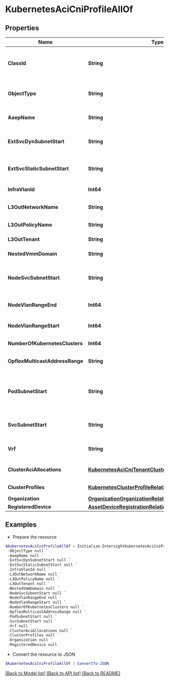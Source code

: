 # KubernetesAciCniProfileAllOf
## Properties

Name | Type | Description | Notes
------------ | ------------- | ------------- | -------------
**ClassId** | **String** | The fully-qualified name of the instantiated, concrete type. This property is used as a discriminator to identify the type of the payload when marshaling and unmarshaling data. | [default to "kubernetes.AciCniProfile"]
**ObjectType** | **String** | The fully-qualified name of the instantiated, concrete type. The value should be the same as the &#39;ClassId&#39; property. | [default to "kubernetes.AciCniProfile"]
**AaepName** | **String** | Name of ACI AAEP (Attachable Access Entity Profile) to be used for all Kubernetes clusters using this policy. | [optional] 
**ExtSvcDynSubnetStart** | **String** | Start of range of IP subnets for external services with dynamic IP allocation for use by Kubernetes clusters using this ACI CNI policy. | [optional] 
**ExtSvcStaticSubnetStart** | **String** | Start of range of IP subnets for external services with static IP allocation for use by Kubernetes clusters using this ACI CNI policy. | [optional] 
**InfraVlanId** | **Int64** | Value of ACI infrastructuere VLAN ID for the ACI fabric. | [optional] [readonly] 
**L3OutNetworkName** | **String** | Name of ACI L3Out network to be used for all Kubernetes clusters using this policy. | [optional] 
**L3OutPolicyName** | **String** | Name of ACI L3Out policy to be used for all Kubernetes clusters using this policy. | [optional] 
**L3OutTenant** | **String** | Tenant in ACI used by this L3Out and Common VRF. | [optional] 
**NestedVmmDomain** | **String** | VMM domain within which Kubernetes clusters using this policy are nested. | [optional] 
**NodeSvcSubnetStart** | **String** | Start of range of ACI Node Service IP subnets to use by Kubernetes clusters using this ACI CNI policy This is used for the service graph which is used for ACI PBR based load balancing. | [optional] 
**NodeVlanRangeEnd** | **Int64** | Ending value of VLAN range used to assign Node VLAN Ids for each Kubernetes cluster using this policy. | [optional] 
**NodeVlanRangeStart** | **Int64** | Starting value of VLAN range used to assign Node VLAN Ids for each Kubernetes cluster using this policy. | [optional] 
**NumberOfKubernetesClusters** | **Int64** | Number of k8s clusters currently using this ACI CNI profile. | [optional] [readonly] 
**OpflexMulticastAddressRange** | **String** | Range of IP Multicast addresses to be used by the Opflex protocol for Kubernetes clusters using this policy. | [optional] 
**PodSubnetStart** | **String** | Start of range of Kubernetes pod IP subnets to use by Kubernetes clusters using this ACI CNI policy This should be a /8 IP subnet so that multiple /16 subnets can be assigned for pod subnets of Kubernetes clusters using this profile. | [optional] 
**SvcSubnetStart** | **String** | Start of range of Kubernetes Service IP subnets to use by Kubernetes clusters using this ACI CNI policy Currently this is fixed internally and read-only. | [optional] [readonly] 
**Vrf** | **String** | VRF (Virtual Routing and Forwarding) domain to be used within ACI fabric by all k8s clusters using this policy. | [optional] 
**ClusterAciAllocations** | [**KubernetesAciCniTenantClusterAllocationRelationship[]**](KubernetesAciCniTenantClusterAllocationRelationship.md) | An array of relationships to kubernetesAciCniTenantClusterAllocation resources. | [optional] [readonly] 
**ClusterProfiles** | [**KubernetesClusterProfileRelationship[]**](KubernetesClusterProfileRelationship.md) | An array of relationships to kubernetesClusterProfile resources. | [optional] [readonly] 
**Organization** | [**OrganizationOrganizationRelationship**](OrganizationOrganizationRelationship.md) |  | [optional] 
**RegisteredDevice** | [**AssetDeviceRegistrationRelationship**](AssetDeviceRegistrationRelationship.md) |  | [optional] 

## Examples

- Prepare the resource
```powershell
$KubernetesAciCniProfileAllOf = Initialize-IntersightKubernetesAciCniProfileAllOf  -ClassId null `
 -ObjectType null `
 -AaepName null `
 -ExtSvcDynSubnetStart null `
 -ExtSvcStaticSubnetStart null `
 -InfraVlanId null `
 -L3OutNetworkName null `
 -L3OutPolicyName null `
 -L3OutTenant null `
 -NestedVmmDomain null `
 -NodeSvcSubnetStart null `
 -NodeVlanRangeEnd null `
 -NodeVlanRangeStart null `
 -NumberOfKubernetesClusters null `
 -OpflexMulticastAddressRange null `
 -PodSubnetStart null `
 -SvcSubnetStart null `
 -Vrf null `
 -ClusterAciAllocations null `
 -ClusterProfiles null `
 -Organization null `
 -RegisteredDevice null
```

- Convert the resource to JSON
```powershell
$KubernetesAciCniProfileAllOf | ConvertTo-JSON
```

[[Back to Model list]](../README.md#documentation-for-models) [[Back to API list]](../README.md#documentation-for-api-endpoints) [[Back to README]](../README.md)

